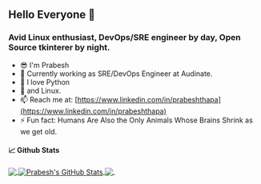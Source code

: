 ## Hello Everyone 👋

### Avid Linux enthusiast, DevOps/SRE engineer by day, Open Source tkinterer by night.

- :sunglasses:  I'm Prabesh
- :office:  Currently working as SRE/DevOps Engineer at Audinate.
- :snake:  I love Python 
- :penguin:  and Linux.
- 📫  Reach me at: [https://www.linkedin.com/in/prabeshthapa](https://www.linkedin.com/in/prabeshthapa)
- ⚡  Fun fact: Humans Are Also the Only Animals Whose Brains Shrink as we get old.


#### &#x1f4c8; Github Stats

<a href="https://github.com/pgaijin66">
  <img align="center" src="https://github-readme-stats.vercel.app/api/top-langs/?username=pgaijin66&hide=c,php&title_color=ffffff&text_color=c9cacc&icon_color=2bbc8a&bg_color=1d1f21" />
</a>
<a href="https://github.com/pgaijin66">
  <img align="center" src="https://github-readme-stats.vercel.app/api?username=pgaijin66&show_icons=true&cache_seconds=1800&line_height=27&count_private=true&include_all_commits=true&title_color=ffffff&text_color=c9cacc&icon_color=2bbc8a&bg_color=1d1f21" alt="Prabesh's GitHub Stats" />
</a>

<a href="https://github.com/pgaijin66/active-forks">
  <img align="center" src="https://github-readme-stats.vercel.app/api/pin/?username=pgaijin66&repo=active-forks&title_color=ffffff&text_color=c9cacc&icon_color=2bbc8a&bg_color=1d1f21" />
</a>&nbsp;

